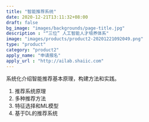 ```yaml
---
title: "智能推荐系统"
date: 2020-12-21T13:11:32+08:00
draft: false
bg_image: "images/backgrounds/page-title.jpg"
description : "“三位” 人工智能人才培养体系"
image: "images/products/product2-20201221092049.png"
type: "product"
category: "product2"
apply_name: "申请报名"
apply_url : "http://ailab.shaiic.com"
---
```


系统化介绍智能推荐基本原理，构建方法和实践。

1. 推荐系统原理
2. 多种推荐方法
3. 特征选择和ML模型
4. 基于DL的推荐系统
